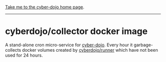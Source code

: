 
[Take me to the cyber-dojo home page](https://github.com/cyber-dojo/cyber-dojo).

- - - -

# cyberdojo/collector docker image

A stand-alone cron micro-service for [cyber-dojo](http://cyber-dojo.org).
Every hour it garbage-collects docker volumes created by
[cyberdojo/runner](https://github.com/cyber-dojo/runner)
which have not been used for 24 hours.
